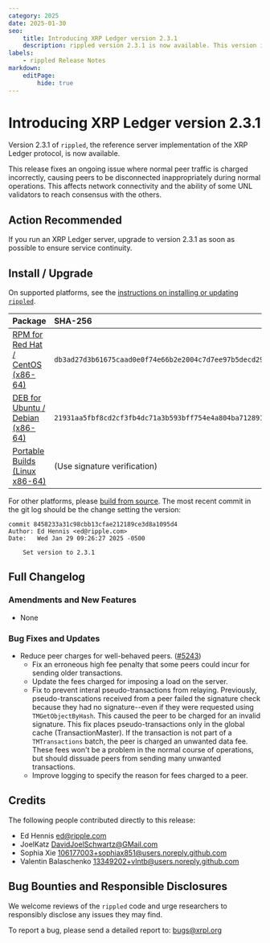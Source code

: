 ```yaml
---
category: 2025
date: 2025-01-30
seo:
    title: Introducing XRP Ledger version 2.3.1
    description: rippled version 2.3.1 is now available. This version includes stability fixes.
labels:
    - rippled Release Notes
markdown:
    editPage:
        hide: true
---
```

# Introducing XRP Ledger version 2.3.1

Version 2.3.1 of `rippled`, the reference server implementation of the XRP Ledger protocol, is now available. 

This release fixes an ongoing issue where normal peer traffic is charged incorrectly, causing peers to be disconnected inappropriately during normal operations. This affects network connectivity and the ability of some UNL validators to reach consensus with the others.

## Action Recommended

If you run an XRP Ledger server, upgrade to version 2.3.1 as soon as possible to ensure service continuity.

## Install / Upgrade

On supported platforms, see the [instructions on installing or updating `rippled`](../../docs/infrastructure/installation/index.md).

| Package | SHA-256 |
|:--------|:--------|
| [RPM for Red Hat / CentOS (x86-64)](https://repos.ripple.com/repos/rippled-rpm/stable/rippled-2.3.1-1.el7.x86_64.rpm) | `db3ad27d3b61675caad0e0f74e66b2e2004c7d7ee97b5decd297168d27e48a25` |
| [DEB for Ubuntu / Debian (x86-64)](https://repos.ripple.com/repos/rippled-deb/pool/stable/rippled_2.3.1-1_amd64.deb) | `21931aa5fbf8cd2cf3fb4dc71a3b593bff754e4a804ba712891dea5ed48357e9` |
| [Portable Builds (Linux x86-64)](https://github.com/XRPLF/rippled-portable-builds) | (Use signature verification) |

For other platforms, please [build from source](https://github.com/XRPLF/rippled/blob/master/BUILD.md). The most recent commit in the git log should be the change setting the version:

```text
commit 8458233a31c98cbb13cfae212189ce3d8a1095d4
Author: Ed Hennis <ed@ripple.com>
Date:   Wed Jan 29 09:26:27 2025 -0500

    Set version to 2.3.1
```


## Full Changelog

### Amendments and New Features

- None

### Bug Fixes and Updates

- Reduce peer charges for well-behaved peers. ([#5243](https://github.com/XRPLF/rippled/pull/5243))
  - Fix an erroneous high fee penalty that some peers could incur for sending older transactions.
  - Update the fees charged for imposing a load on the server.
  - Fix to prevent interal pseudo-transactions from relaying. Previously, pseudo-transcations received from a peer failed the signature check because they had no signature--even if they were requested using `TMGetObjectByHash`. This caused the peer to be charged for an invalid signature. This fix places pseudo-transactions only in the global cache (TransactionMaster). If the transaction is not part of a `TMTransactions` batch, the peer is charged an unwanted data fee. These fees won't be a problem in the normal course of operations, but should dissuade peers from sending many unwanted transactions.
  - Improve logging to specify the reason for fees charged to a peer.

## Credits

The following people contributed directly to this release:

- Ed Hennis <ed@ripple.com>
- JoelKatz <DavidJoelSchwartz@GMail.com>
- Sophia Xie <106177003+sophiax851@users.noreply.github.com>
- Valentin Balaschenko <13349202+vlntb@users.noreply.github.com>


## Bug Bounties and Responsible Disclosures

We welcome reviews of the `rippled` code and urge researchers to responsibly disclose any issues they may find.

To report a bug, please send a detailed report to: <bugs@xrpl.org>

